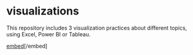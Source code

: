 # visualizations

This repository includes 3 visualization practices about different topics, using Excel, Power BI or Tableau.

[embed](https://github.com/chensheni/visualizations/blob/main/using%20Excel/coffeeOrdersData.pdf)[/embed]
